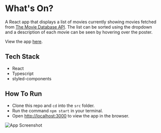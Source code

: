 # What's On?

A React app that displays a list of movies currently showing movies fetched from [The Movie Database API](https://developers.themoviedb.org/3/getting-started/introduction). The list can be sorted using the dropdown and a description of each movie can be seen by hovering over the poster.

View the app [here](https://whats-on-5c86e.web.app/).

## Tech Stack
- React
- Typescript
- styled-components

## How To Run

- Clone this repo and `cd` into the `src` folder.
- Run the command `npm start` in your terminal.
- Open [http://localhost:3000](http://localhost:3000) to view the app in the browser.

![App Screenshot](/public/Screenshots/screenshot_1.png)



